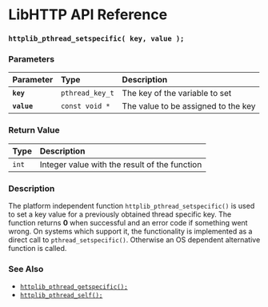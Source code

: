 # LibHTTP API Reference

### `httplib_pthread_setspecific( key, value );`

### Parameters

| Parameter | Type | Description |
| :--- | :--- | :--- |
|**`key`**|`pthread_key_t`|The key of the variable to set|
|**`value`**|`const void *`|The value to be assigned to the key|

### Return Value

| Type | Description |
| :--- | :--- |
|`int`|Integer value with the result of the function|

### Description

The platform independent function `httplib_pthread_setspecific()` is used to set a key value for a previously obtained thread specific key. The function returns **0** when successful and an error code if something went wrong. On systems which support it, the functionality is implemented as a direct call to `pthread_setspecific()`. Otherwise an OS dependent alternative function is called.

### See Also

* [`httplib_pthread_getspecific();`](httplib_pthread_getspecific.md)
* [`httplib_pthread_self();`](httplib_pthread_self.md)
